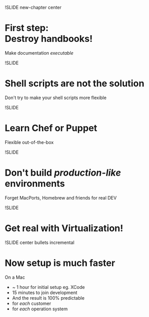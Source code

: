 !SLIDE new-chapter center

# First step:<br/> Destroy handbooks!
Make documentation _executable_


!SLIDE

# Shell scripts are not the solution
Don't try to make your shell scripts more flexible


!SLIDE

# Learn Chef or Puppet
Flexible out-of-the-box

!SLIDE

# Don't build *production-like* environments
Forget MacPorts, Homebrew and friends for real DEV


!SLIDE

# Get real with Virtualization!


!SLIDE center bullets incremental

# Now setup is much faster
On a Mac

* ~ 1 hour for initial setup eg. XCode
* 15 minutes to join development
* And the result is 100% predictable
* for _each_ customer
* for _each_ operation system

